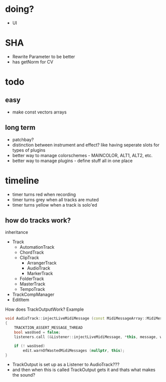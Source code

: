 # doing?
- UI

# SHA
- Rewrite Parameter to be better
- has getNorm for CV

# todo
## easy
- make const vectors arrays

## long term
- patchbay?
- distinction between instrument and effect? like having seperate slots for types of plugins
- better way to manage colorschemes - MAINCOLOR, ALT1, ALT2, etc.
- better way to manage plugins - define stuff all in one place

# timeline
- timer turns red when recording
- timer turns grey when all tracks are muted
- timer turns yellow when a track is solo'ed

## how do tracks work?
inheritance
- Track
    - AutomationTrack
    - ChordTrack
    - ClipTrack
        - ArrangerTrack
        - AudioTrack
        - MarkerTrack
    - FolderTrack
    - MasterTrack
    - TempoTrack
- TrackCompManager
- EditItem

How does TrackOutputWork?
Example
```cpp
void AudioTrack::injectLiveMidiMessage (const MidiMessageArray::MidiMessageWithSource& message)
{
    TRACKTION_ASSERT_MESSAGE_THREAD
    bool wasUsed = false;
    listeners.call (&Listener::injectLiveMidiMessage, *this, message, wasUsed);

    if (! wasUsed)
        edit.warnOfWastedMidiMessages (nullptr, this);
}
```
- TrackOutput is set up as a Listener to AudioTrack???
- and then when this is called TrackOutput gets it and thats what makes the sound?
